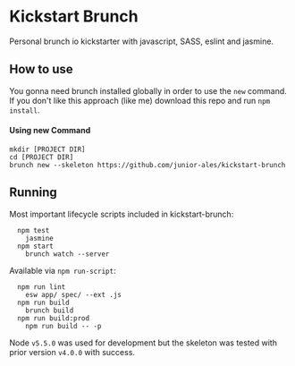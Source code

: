 # Kickstart Brunch

Personal brunch io kickstarter with javascript, SASS, eslint and jasmine.

## How to use

You gonna need brunch installed globally in order to use the `new` command.
If you don't like this approach (like me) download this repo and run `npm install`.

#### Using new Command

```
mkdir [PROJECT DIR]
cd [PROJECT DIR]
brunch new --skeleton https://github.com/junior-ales/kickstart-brunch
```

## Running

Most important lifecycle scripts included in kickstart-brunch:

```
  npm test
    jasmine
  npm start
    brunch watch --server
```

Available via `npm run-script`:

```
  npm run lint
    esw app/ spec/ --ext .js
  npm run build
    brunch build
  npm run build:prod
    npm run build -- -p
```

Node `v5.5.0` was used for development but the skeleton was tested with prior version `v4.0.0` with success.
